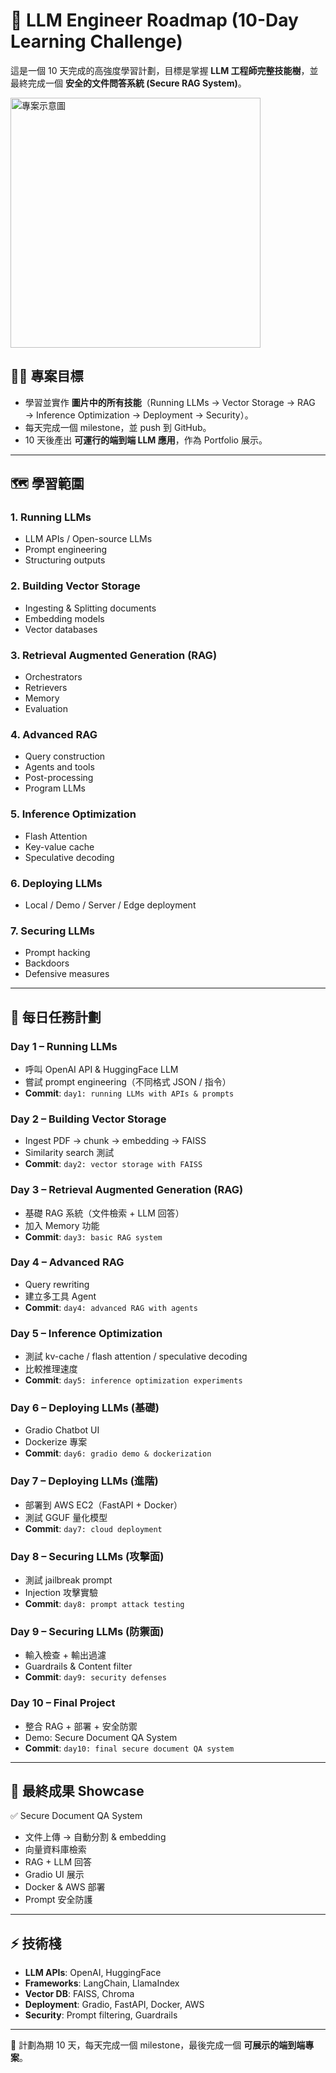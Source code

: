 # 🚀 LLM Engineer Roadmap (10-Day Learning Challenge)

這是一個 10 天完成的高強度學習計劃，目標是掌握 **LLM 工程師完整技能樹**，並最終完成一個 **安全的文件問答系統 (Secure RAG System)**。

<img src="VbXDaC08KQN399RtqIRea.png" alt="專案示意圖" width="400">

## 🧑‍💻 專案目標
- 學習並實作 **圖片中的所有技能**（Running LLMs → Vector Storage → RAG → Inference Optimization → Deployment → Security）。
- 每天完成一個 milestone，並 push 到 GitHub。
- 10 天後產出 **可運行的端到端 LLM 應用**，作為 Portfolio 展示。

---

## 🗺️ 學習範圍
### 1. Running LLMs
- LLM APIs / Open-source LLMs  
- Prompt engineering  
- Structuring outputs  

### 2. Building Vector Storage
- Ingesting & Splitting documents  
- Embedding models  
- Vector databases  

### 3. Retrieval Augmented Generation (RAG)
- Orchestrators  
- Retrievers  
- Memory  
- Evaluation  

### 4. Advanced RAG
- Query construction  
- Agents and tools  
- Post-processing  
- Program LLMs  

### 5. Inference Optimization
- Flash Attention  
- Key-value cache  
- Speculative decoding  

### 6. Deploying LLMs
- Local / Demo / Server / Edge deployment  

### 7. Securing LLMs
- Prompt hacking  
- Backdoors  
- Defensive measures  

---

## 📅 每日任務計劃

### **Day 1 – Running LLMs**
- 呼叫 OpenAI API & HuggingFace LLM  
- 嘗試 prompt engineering（不同格式 JSON / 指令）  
- **Commit**: `day1: running LLMs with APIs & prompts`

### **Day 2 – Building Vector Storage**
- Ingest PDF → chunk → embedding → FAISS  
- Similarity search 測試  
- **Commit**: `day2: vector storage with FAISS`

### **Day 3 – Retrieval Augmented Generation (RAG)**
- 基礎 RAG 系統（文件檢索 + LLM 回答）  
- 加入 Memory 功能  
- **Commit**: `day3: basic RAG system`

### **Day 4 – Advanced RAG**
- Query rewriting  
- 建立多工具 Agent  
- **Commit**: `day4: advanced RAG with agents`

### **Day 5 – Inference Optimization**
- 測試 kv-cache / flash attention / speculative decoding  
- 比較推理速度  
- **Commit**: `day5: inference optimization experiments`

### **Day 6 – Deploying LLMs (基礎)**
- Gradio Chatbot UI  
- Dockerize 專案  
- **Commit**: `day6: gradio demo & dockerization`

### **Day 7 – Deploying LLMs (進階)**
- 部署到 AWS EC2（FastAPI + Docker）  
- 測試 GGUF 量化模型  
- **Commit**: `day7: cloud deployment`

### **Day 8 – Securing LLMs (攻擊面)**
- 測試 jailbreak prompt  
- Injection 攻擊實驗  
- **Commit**: `day8: prompt attack testing`

### **Day 9 – Securing LLMs (防禦面)**
- 輸入檢查 + 輸出過濾  
- Guardrails & Content filter  
- **Commit**: `day9: security defenses`

### **Day 10 – Final Project**
- 整合 RAG + 部署 + 安全防禦  
- Demo: Secure Document QA System  
- **Commit**: `day10: final secure document QA system`

---

## 🎯 最終成果 Showcase
✅ Secure Document QA System  
- 文件上傳 → 自動分割 & embedding  
- 向量資料庫檢索  
- RAG + LLM 回答  
- Gradio UI 展示  
- Docker & AWS 部署  
- Prompt 安全防護  

---

## ⚡ 技術棧
- **LLM APIs**: OpenAI, HuggingFace  
- **Frameworks**: LangChain, LlamaIndex  
- **Vector DB**: FAISS, Chroma  
- **Deployment**: Gradio, FastAPI, Docker, AWS  
- **Security**: Prompt filtering, Guardrails  

---

📌 計劃為期 10 天，每天完成一個 milestone，最後完成一個 **可展示的端到端專案**。
